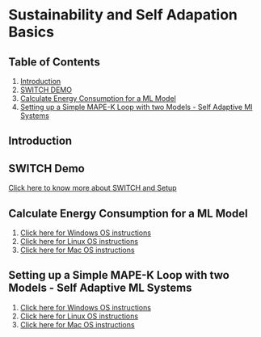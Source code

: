 # Sustainability and Self Adapation Basics

## Table of Contents

1. [Introduction](#introduction)
2. [SWITCH DEMO](#switch-demo)
3. [Calculate Energy Consumption for a ML Model](#calculate-energy-consumption-for-a-ml-model)
4. [Setting up a Simple MAPE-K Loop with two Models - Self Adaptive Ml Systems](#setting-up-a-simple-mape-k-loop-with-two-models---self-adaptive-ml-systems)


## Introduction

## SWITCH Demo

[Click here to know more about SWITCH and Setup](https://github.com/sa4s-serc/switch)

## Calculate Energy Consumption for a ML Model

1. [Click here for Windows OS instructions]()
2. [Click here for Linux OS instructions]()
3. [Click here for Mac OS instructions]()

## Setting up a Simple MAPE-K Loop with two Models - Self Adaptive ML Systems

1. [Click here for Windows OS instructions]()
2. [Click here for Linux OS instructions]()
3. [Click here for Mac OS instructions]()
